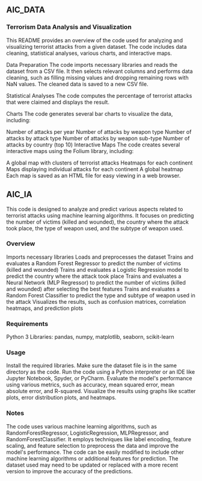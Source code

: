 ## AIC_DATA
### Terrorism Data Analysis and Visualization
This README provides an overview of the code used for analyzing and visualizing terrorist attacks from a given dataset. The code includes data cleaning, statistical analyses, various charts, and interactive maps.

Data Preparation
The code imports necessary libraries and reads the dataset from a CSV file. It then selects relevant columns and performs data cleaning, such as filling missing values and dropping remaining rows with NaN values. The cleaned data is saved to a new CSV file.

Statistical Analyses
The code computes the percentage of terrorist attacks that were claimed and displays the result.

Charts
The code generates several bar charts to visualize the data, including:

Number of attacks per year
Number of attacks by weapon type
Number of attacks by attack type
Number of attacks by weapon sub-type
Number of attacks by country (top 10)
Interactive Maps
The code creates several interactive maps using the Folium library, including:

A global map with clusters of terrorist attacks
Heatmaps for each continent
Maps displaying individual attacks for each continent
A global heatmap
Each map is saved as an HTML file for easy viewing in a web browser.

## AIC_IA


This code is designed to analyze and predict various aspects related to terrorist attacks using machine learning algorithms. It focuses on predicting the number of victims (killed and wounded), the country where the attack took place, the type of weapon used, and the subtype of weapon used.

### Overview
Imports necessary libraries
Loads and preprocesses the dataset
Trains and evaluates a Random Forest Regressor to predict the number of victims (killed and wounded)
Trains and evaluates a Logistic Regression model to predict the country where the attack took place
Trains and evaluates a Neural Network (MLP Regressor) to predict the number of victims (killed and wounded) after selecting the best features
Trains and evaluates a Random Forest Classifier to predict the type and subtype of weapon used in the attack
Visualizes the results, such as confusion matrices, correlation heatmaps, and prediction plots

### Requirements
Python 3
Libraries: pandas, numpy, matplotlib, seaborn, scikit-learn

### Usage
Install the required libraries.
Make sure the dataset file is in the same directory as the code.
Run the code using a Python interpreter or an IDE like Jupyter Notebook, Spyder, or PyCharm.
Evaluate the model's performance using various metrics, such as accuracy, mean squared error, mean absolute error, and R-squared.
Visualize the results using graphs like scatter plots, error distribution plots, and heatmaps.

### Notes
The code uses various machine learning algorithms, such as RandomForestRegressor, LogisticRegression, MLPRegressor, and RandomForestClassifier.
It employs techniques like label encoding, feature scaling, and feature selection to preprocess the data and improve the model's performance.
The code can be easily modified to include other machine learning algorithms or additional features for prediction.
The dataset used may need to be updated or replaced with a more recent version to improve the accuracy of the predictions.
